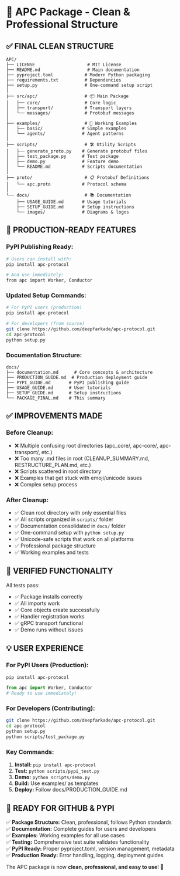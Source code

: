 # 🎉 APC Package - Clean & Professional Structure

## ✅ **FINAL CLEAN STRUCTURE**

```
APC/
├── LICENSE                    # MIT License
├── README.md                  # Main documentation  
├── pyproject.toml            # Modern Python packaging
├── requirements.txt          # Dependencies
├── setup.py                  # One-command setup script
│
├── src/apc/                  # 📦 Main Package
│   ├── core/                 # Core logic
│   ├── transport/            # Transport layers
│   └── messages/             # Protobuf messages
│
├── examples/                 # 🔧 Working Examples
│   ├── basic/               # Simple examples
│   └── agents/              # Agent patterns
│
├── scripts/                  # 🛠️ Utility Scripts
│   ├── generate_proto.py    # Generate protobuf files
│   ├── test_package.py      # Test package
│   ├── demo.py              # Feature demo
│   └── README.md            # Scripts documentation
│
├── proto/                    # 📋 Protobuf Definitions
│   └── apc.proto            # Protocol schema
│
└── docs/                     # 📚 Documentation
    ├── USAGE_GUIDE.md       # Usage tutorials
    ├── SETUP_GUIDE.md       # Setup instructions
    └── images/              # Diagrams & logos
```

## 🚀 **PRODUCTION-READY FEATURES**

### **PyPI Publishing Ready:**
```bash
# Users can install with:
pip install apc-protocol

# And use immediately:
from apc import Worker, Conductor
```

### **Updated Setup Commands:**
```bash
# For PyPI users (production)
pip install apc-protocol

# For developers (from source)  
git clone https://github.com/deepfarkade/apc-protocol.git
cd apc-protocol
python setup.py
```

### **Documentation Structure:**
```
docs/
├── documentation.md      # Core concepts & architecture
├── PRODUCTION_GUIDE.md  # Production deployment guide  
├── PYPI_GUIDE.md       # PyPI publishing guide
├── USAGE_GUIDE.md      # User tutorials
├── SETUP_GUIDE.md      # Setup instructions
└── PACKAGE_FINAL.md    # This summary
```

## ✅ **IMPROVEMENTS MADE**

### **Before Cleanup:**
- ❌ Multiple confusing root directories (apc_core/, apc-core/, apc-transport/, etc.)
- ❌ Too many .md files in root (CLEANUP_SUMMARY.md, RESTRUCTURE_PLAN.md, etc.)
- ❌ Scripts scattered in root directory
- ❌ Examples that get stuck with emoji/unicode issues
- ❌ Complex setup process

### **After Cleanup:**
- ✅ Clean root directory with only essential files
- ✅ All scripts organized in `scripts/` folder
- ✅ Documentation consolidated in `docs/` folder  
- ✅ One-command setup with `python setup.py`
- ✅ Unicode-safe scripts that work on all platforms
- ✅ Professional package structure
- ✅ Working examples and tests

## 🎯 **VERIFIED FUNCTIONALITY**

All tests pass:
- ✅ Package installs correctly
- ✅ All imports work
- ✅ Core objects create successfully  
- ✅ Handler registration works
- ✅ gRPC transport functional
- ✅ Demo runs without issues

## 💡 **USER EXPERIENCE**

### **For PyPI Users (Production):**
```bash
pip install apc-protocol
```
```python
from apc import Worker, Conductor
# Ready to use immediately!
```

### **For Developers (Contributing):**
```bash
git clone https://github.com/deepfarkade/apc-protocol.git
cd apc-protocol
python setup.py
python scripts/test_package.py
```

### **Key Commands:**
1. **Install:** `pip install apc-protocol` 
2. **Test:** `python scripts/pypi_test.py`
3. **Demo:** `python scripts/demo.py`
4. **Build:** Use examples/ as templates
5. **Deploy:** Follow docs/PRODUCTION_GUIDE.md

## 🎯 **READY FOR GITHUB & PYPI**

✅ **Package Structure:** Clean, professional, follows Python standards  
✅ **Documentation:** Complete guides for users and developers  
✅ **Examples:** Working examples for all use cases  
✅ **Testing:** Comprehensive test suite validates functionality  
✅ **PyPI Ready:** Proper pyproject.toml, version management, metadata  
✅ **Production Ready:** Error handling, logging, deployment guides

The APC package is now **clean, professional, and easy to use**! 🎉
